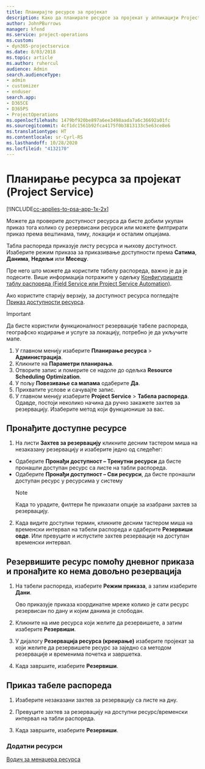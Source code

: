 ```yaml
---
title: Планирајте ресурсе за пројекат
description: Како да планирате ресурсе за пројекат у апликацији Project Service
author: JohnPBurrows
manager: kfend
ms.service: project-operations
ms.custom:
- dyn365-projectservice
ms.date: 8/03/2018
ms.topic: article
ms.author: ruhercul
audience: Admin
search.audienceType:
- admin
- customizer
- enduser
search.app:
- D365CE
- D365PS
- ProjectOperations
ms.openlocfilehash: 1479bf920be897a6ee3498aada7a6c36692a01fc
ms.sourcegitcommit: 4cf1dc1561b92fca4175f0b3813133c5e63ce8e6
ms.translationtype: HT
ms.contentlocale: sr-Cyrl-RS
ms.lasthandoff: 10/28/2020
ms.locfileid: "4132170"
---
```

# <a name="schedule-resources-for-a-project-project-service"></a>Планирање ресурса за пројекат (Project Service)

[!INCLUDE[cc-applies-to-psa-app-1x-2x](../includes/cc-applies-to-psa-app-1x-2x.md)]

Можете да проверите доступност ресурса да бисте добили укупан приказ тога колико су резервисани ресурси или можете филтрирати приказ према вештинама, тиму, локацији и осталим опцијама.  
  
Табла распореда приказује листу ресурса и њихову доступност. Изаберите режим приказа за приказивање доступности према **Сатима**, **Данима**, **Недељи** или **Месецу**.  
  
Пре него што можете да користите табелу распореда, важно је да је подесите. Више информација потражите у одељку [Конфигуришите таблу распореда (Field Service или Project Service Automation)](https://docs.microsoft.com/dynamics365/field-service/configure-schedule-board).
  
Ако користите старију верзију, за доступност ресурса погледајте [Приказ доступности ресурса](../psa/view-resource-availability.md).  

> [!IMPORTANT]
>  Да бисте користили функционалност резервације табеле распореда, географско кодирање и услуге за локацију, потребно је да укључите мапе.  
> 
> 1. У главном менију изаберите **Планирање ресурса** > **Администрација**.  
> 2. Кликните на **Параметри планирања**.  
> 3. Отворите запис и померите се надоле до одељка **Resource Scheduling Optimization**.  
> 4. У пољу **Повезивање са мапама** одаберите **Да**.  
> 5. Прихватите услове и сачувајте запис.  
> 6. У главном менију изаберите **Project Service** > **Табела распореда**. Одавде, постоји неколико начина да ручно закажете захтев за резервацију. Изаберите метод који функционише за вас.
  
## <a name="find-available-resources"></a>Пронађите доступне ресурсе

1.  На листи **Захтев за резервацију** кликните десним тастером миша на незаказану резервацију и изаберите једно од следећег:  
  
- Одаберите **Пронађи доступност – Тренутни ресурси** да бисте пронашли доступан ресурс са листе на табли распореда.  
- Одаберите **Пронађи доступност – Сви ресурси**, да бисте пронашли доступан ресурс у ресурсима у систему  
   > [!NOTE]
   >  Када то урадите, филтери ће приказати опције за изабрани захтев за резервацију.  
  
2. Када видите доступни термин, кликните десним тастером миша на временски интервал на табели распореда и одаберите **Резервиши овде**. Или превуците и испустите захтев резервације на доступан временски интервал.  
  

## <a name="book-a-resource-using-the-daily-view-and-find-whos-under-booked"></a>Резервишите ресурс помоћу дневног приказа и пронађите ко нема довољно резервација
  
1.  На табели распореда, изаберите **Режим приказа**, а затим изаберите **Дани**.  
  
    Ово приказује приказа координатне мреже колико је сати ресурс резервисан по дану и којим данима је слободан.  
  
2.  Кликните на име ресурса који желите да резервишете, а затим изаберите **Резервиши**.  
  
3.  У дијалогу **Резервација ресурса (креирање)** изаберите пројекат за који желите да резервишете ресурс за заједно са методом резервације и временима почетка и завршетка.  
  
4.  Када завршите, изаберите **Резервиши**.  
  
## <a name="view-to-the-schedule-board"></a>Приказ табеле распореда
  
1.  Изаберите незаказани захтев за резервацију са листе на дну.  
  
2.  Превуците захтев за резервацију на доступни ресурс/временски интервал на табли распореда.  
  
3.  Када завршите, изаберите **Резервиши**.  
  
### <a name="additional-resources"></a>Додатни ресурси  
 [Водич за менаџера ресурса](../psa/resource-manager-guide.md)
